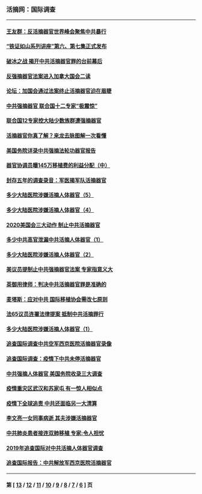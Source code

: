 ### 活摘网：国际调查
---
#### [王友群：反活摘器官世界峰会聚焦中共暴行](../../pages/nf5947/n13250738.md?11080430) 
#### [“铁证如山系列讲座”第六、第七集正式发布](../../pages/nf5947/n13106287.md?11080430) 
#### [破冰之战 揭开中共活摘器官罪的台前幕后](../../pages/nf5947/n13082457.md?11080430) 
#### [反强摘器官法案进入加拿大国会二读](../../pages/nf5947/n13033450.md?11080430) 
#### [论坛：加国会通过法案终止活摘器官迫在眉睫](../../pages/nf5947/n13029839.md?11080430) 
#### [中共强摘器官 联合国十二专家“极震惊”](../../pages/nf5947/n13024313.md?11080430) 
#### [联合国12专家控大陆少数族群遭强摘器官](../../pages/nf5947/n13023877.md?11080430) 
#### [活摘器官你真了解？来龙去脉图解一次看懂](../../pages/nf5947/n13013820.md?11080430) 
#### [美国务院详录中共强摘法轮功器官报告](../../pages/nf5947/n12944519.md?11080430) 
#### [器官协调员曝145万移植费的利益分配（中）](../../pages/nf5947/n12894547.md?11080430) 
#### [封存五年的调查录音：军医揭军队活摘器官](../../pages/nf5947/n12798692.md?11080430) 
#### [多少大陆医院涉嫌活摘人体器官（5）](../../pages/nf5947/n12768383.md?11080430) 
#### [多少大陆医院涉嫌活摘人体器官（4）](../../pages/nf5947/n12664434.md?11080430) 
#### [2020美国会三大动作 制止中共活摘器官](../../pages/nf5947/n12682004.md?11080430) 
#### [多少中共高官泄漏中共活摘人体器官（1）](../../pages/nf5947/n12671234.md?11080430) 
#### [多少大陆医院涉嫌活摘人体器官（2）](../../pages/nf5947/n12655589.md?11080430) 
#### [美议员提制止中共强摘器官法案 专家指意义大](../../pages/nf5947/n12630561.md?11080430) 
#### [英御用律师：判决中共活摘器官罪是准确的](../../pages/nf5947/n12580740.md?11080430) 
#### [麦塔斯：应对中共 国际移植协会需改七原则](../../pages/nf5947/n12514711.md?11080430) 
#### [法65议员连署法律提案 抵制中共活摘罪行](../../pages/nf5947/n12437047.md?11080430) 
#### [多少大陆医院涉嫌活摘人体器官（1）](../../pages/nf5947/n12414284.md?11080430) 
#### [追查国际调查中共空军西京医院活摘器官录像](../../pages/nf5947/n12348837.md?11080430) 
#### [追查国际调查：疫情下中共未停活摘器官](../../pages/nf5947/n12273415.md?11080430) 
#### [中共强摘人体器官 美国务院收录三大调查](../../pages/nf5947/n12181488.md?11080430) 
#### [疫情重灾区武汉和苏家屯 有一惊人相似点](../../pages/nf5947/n12150824.md?11080430) 
#### [疫情下全球追责 中共还面临另一大清算](../../pages/nf5947/n12070397.md?11080430) 
#### [李文亮一女同事病逝 其夫涉嫌活摘器官](../../pages/nf5947/n11957882.md?11080430) 
#### [中共肺炎患者接连双肺移植 专家:令人担忧](../../pages/nf5947/n11945516.md?11080430) 
#### [2019年追查国际对中共活摘人体器官调查](../../pages/nf5947/n11917733.md?11080430) 
#### [追查国际报告：中共解放军西京医院活摘器官](../../pages/nf5947/n11838359.md?11080430) 

---
#### 第 [ [13](./13.md?11080430) / [12](./12.md?11080430) / [11](./11.md?11080430) / [10](./10.md?11080430) / [9](./9.md?11080430) / [8](./8.md?11080430) / [7](./7.md?11080430) / [6](./6.md?11080430) ] 页
